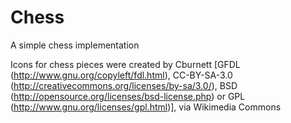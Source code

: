 # Chess
A simple chess implementation

Icons for chess pieces were created by Cburnett [GFDL (http://www.gnu.org/copyleft/fdl.html), CC-BY-SA-3.0 (http://creativecommons.org/licenses/by-sa/3.0/), BSD (http://opensource.org/licenses/bsd-license.php) or GPL (http://www.gnu.org/licenses/gpl.html)], via Wikimedia Commons
